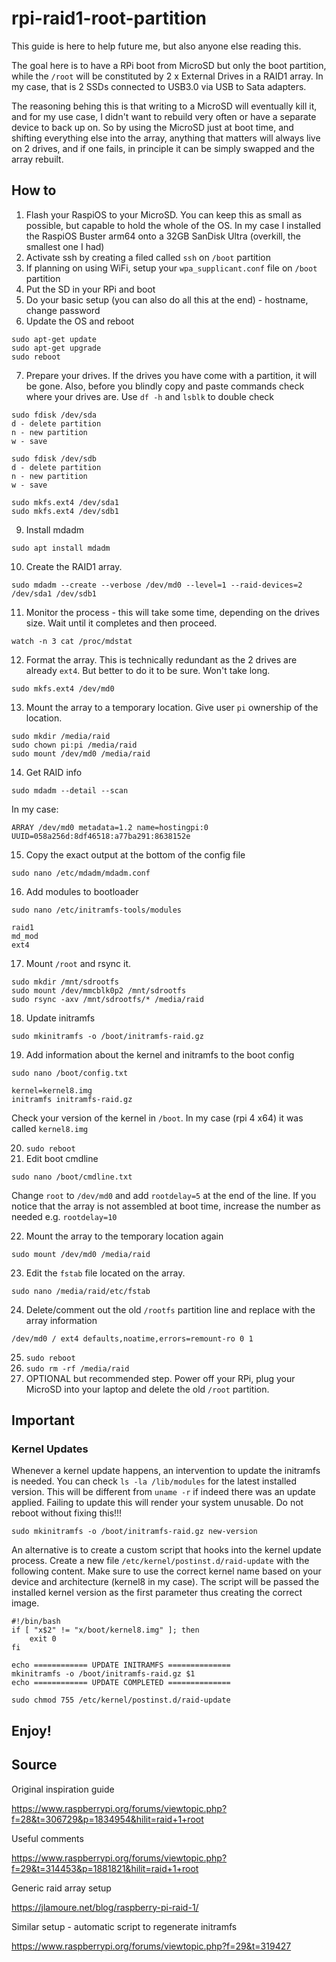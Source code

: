 # rpi-raid1-root-partition

This guide is here to help future me, but also anyone else reading this.

The goal here is to have a RPi boot from MicroSD but only the boot partition, while the `/root` will be constituted by 2 x External Drives in a RAID1 array. In my case, that is 2 SSDs connected to USB3.0 via USB to Sata adapters.

The reasoning behing this is that writing to a MicroSD will eventually kill it, and for my use case, I didn't want to rebuild very often or have a separate device to back up on. So by using the MicroSD just at boot time, and shifting everything else into the array, anything that matters will always live on 2 drives, and if one fails, in principle it can be simply swapped and the array rebuilt.

## How to

1. Flash your RaspiOS to your MicroSD. You can keep this as small as possible, but capable to hold the whole of the OS. In my case I installed the RaspiOS Buster arm64 onto a 32GB SanDisk Ultra (overkill, the smallest one I had)
2. Activate ssh by creating a filed called `ssh` on `/boot` partition
3. If planning on using WiFi, setup your `wpa_supplicant.conf` file on `/boot` partition
4. Put the SD in your RPi and boot
5. Do your basic setup (you can also do all this at the end) - hostname, change password
6. Update the OS and reboot
```
sudo apt-get update
sudo apt-get upgrade
sudo reboot
```
7. Prepare your drives. If the drives you have come with a partition, it will be gone. Also, before you blindly copy and paste commands check where your drives are. Use `df -h` and `lsblk` to double check
```
sudo fdisk /dev/sda
d - delete partition
n - new partition
w - save

sudo fdisk /dev/sdb
d - delete partition
n - new partition
w - save

sudo mkfs.ext4 /dev/sda1
sudo mkfs.ext4 /dev/sdb1
```
9. Install mdadm
```
sudo apt install mdadm
```
10. Create the RAID1 array.
```
sudo mdadm --create --verbose /dev/md0 --level=1 --raid-devices=2 /dev/sda1 /dev/sdb1
```
11. Monitor the process - this will take some time, depending on the drives size. Wait until it completes and then proceed.
```
watch -n 3 cat /proc/mdstat
```
12. Format the array. This is technically redundant as the 2 drives are already `ext4`. But better to do it to be sure. Won't take long.
```
sudo mkfs.ext4 /dev/md0
```
13. Mount the array to a temporary location. Give user `pi` ownership of the location.
```
sudo mkdir /media/raid
sudo chown pi:pi /media/raid
sudo mount /dev/md0 /media/raid
```
14. Get RAID info
```
sudo mdadm --detail --scan
```
In my case:
```
ARRAY /dev/md0 metadata=1.2 name=hostingpi:0 UUID=058a256d:8df46518:a77ba291:8638152e
```
15. Copy the exact output at the bottom of the config file
```
sudo nano /etc/mdadm/mdadm.conf
```
16. Add modules to bootloader 
```
sudo nano /etc/initramfs-tools/modules
```
```
raid1
md_mod
ext4
```
17. Mount `/root` and rsync it.
```
sudo mkdir /mnt/sdrootfs
sudo mount /dev/mmcblk0p2 /mnt/sdrootfs
sudo rsync -axv /mnt/sdrootfs/* /media/raid
```
18. Update initramfs
```
sudo mkinitramfs -o /boot/initramfs-raid.gz
```
19. Add information about the kernel and initramfs to the boot config
```
sudo nano /boot/config.txt
```
```
kernel=kernel8.img
initramfs initramfs-raid.gz
```
Check your version of the kernel in `/boot`. In my case (rpi 4 x64) it was called `kernel8.img`

20. `sudo reboot`
21. Edit boot cmdline
```
sudo nano /boot/cmdline.txt
```
Change `root` to `/dev/md0` and add `rootdelay=5` at the end of the line. If you notice that the array is not assembled at boot time, increase the number as needed e.g. `rootdelay=10`

22. Mount the array to the temporary location again
```
sudo mount /dev/md0 /media/raid
```
23. Edit the `fstab` file located on the array.
```
sudo nano /media/raid/etc/fstab
```
24. Delete/comment out the old `/rootfs` partition line and replace with the array information
```
/dev/md0 / ext4 defaults,noatime,errors=remount-ro 0 1
```
25. `sudo reboot`
26. `sudo rm -rf /media/raid`
27. OPTIONAL but recommended step. Power off your RPi, plug your MicroSD into your laptop and delete the old `/root` partition.

## Important
### Kernel Updates
Whenever a kernel update happens, an intervention to update the initramfs is needed. You can check `ls -la /lib/modules` for the latest installed version. This will be different from `uname -r` if indeed there was an update applied. Failing to update this will render your system unusable. Do not reboot without fixing this!!!
```
sudo mkinitramfs -o /boot/initramfs-raid.gz new-version
```

An alternative is to create a custom script that hooks into the kernel update process. Create a new file `/etc/kernel/postinst.d/raid-update` with the following content. Make sure to use the correct kernel name based on your device and architecture (kernel8 in my case). The script will be passed the installed kernel version as the first parameter thus creating the correct image.
```
#!/bin/bash
if [ "x$2" != "x/boot/kernel8.img" ]; then
	exit 0
fi

echo ============ UPDATE INITRAMFS ==============
mkinitramfs -o /boot/initramfs-raid.gz $1
echo ============ UPDATE COMPLETED ==============
```
```
sudo chmod 755 /etc/kernel/postinst.d/raid-update
```

## Enjoy!

## Source
Original inspiration guide

https://www.raspberrypi.org/forums/viewtopic.php?f=28&t=306729&p=1834954&hilit=raid+1+root

Useful comments

https://www.raspberrypi.org/forums/viewtopic.php?f=29&t=314453&p=1881821&hilit=raid+1+root

Generic raid array setup

https://jlamoure.net/blog/raspberry-pi-raid-1/

Similar setup - automatic script to regenerate initramfs

https://www.raspberrypi.org/forums/viewtopic.php?f=29&t=319427

